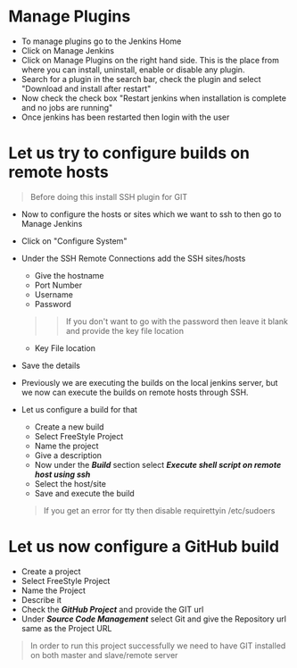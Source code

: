 # Manage Plugins

- To manage plugins go to the Jenkins Home
- Click on Manage Jenkins
- Click on Manage Plugins on the right hand side. This is the place from where you can install, uninstall, enable or disable any plugin.
- Search for a plugin in the search bar, check the plugin and select "Download and install after restart"
- Now check the check box "Restart jenkins when installation is complete and no jobs are running"
- Once jenkins has been restarted then login with the user

# Let us try to configure builds on remote hosts

> Before doing this install SSH plugin for GIT

- Now to configure the hosts or sites which we want to ssh to then go to Manage Jenkins
- Click on "Configure System"
- Under the SSH Remote Connections add the SSH sites/hosts
	- Give the hostname
	- Port Number
	- Username
	- Password

	>> If you don't want to go with the password then leave it blank and provide the key file location

	- Key File location
- Save the details
- Previously we are executing the builds on the local jenkins server, but we now can execute the builds on remote hosts through SSH.
- Let us configure a build for that
	- Create a new build
	- Select FreeStyle Project
	- Name the project
	- Give a description
	- Now under the ***Build*** section select ***Execute shell script on remote host using ssh***
	- Select the host/site
	- Save and execute the build

	> If you get an error for tty then disable requirettyin /etc/sudoers

# Let us now configure a GitHub build

- Create a project
- Select FreeStyle Project
- Name the Project
- Describe it
- Check the ***GitHub Project*** and provide the GIT url
- Under ***Source Code Management*** select Git and give the Repository url same as the Project URL

> In order to run this project successfully we need to have GIT installed on both master and slave/remote server
